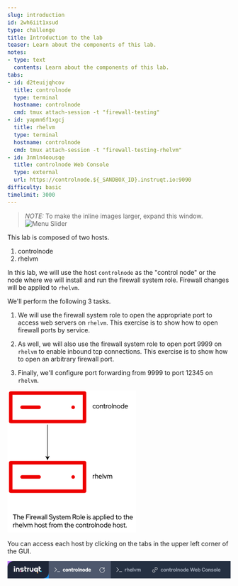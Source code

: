 ```yaml
---
slug: introduction
id: 2wh6iit1xsud
type: challenge
title: Introduction to the lab
teaser: Learn about the components of this lab.
notes:
- type: text
  contents: Learn about the components of this lab.
tabs:
- id: d2teuijqhcov
  title: controlnode
  type: terminal
  hostname: controlnode
  cmd: tmux attach-session -t "firewall-testing"
- id: yapmn6f1xgcj
  title: rhelvm
  type: terminal
  hostname: controlnode
  cmd: tmux attach-session -t "firewall-testing-rhelvm"
- id: 3nmln4oousqe
  title: controlnode Web Console
  type: external
  url: https://controlnode.${_SANDBOX_ID}.instruqt.io:9090
difficulty: basic
timelimit: 3000
---
```


> _NOTE:_ To make the inline images larger, expand this window. ![Menu Slider](../assets/slider.png)

This lab is composed of two hosts.

1. controlnode
2. rhelvm

In this lab, we will use the host `controlnode` as the "control node" or the node where we will install and run the firewall system role. Firewall changes will be applied to `rhelvm`.

We'll perform the following 3 tasks.

1. We will use the firewall system role to open the appropriate port to access web servers on `rhelvm`. This exercise is to show how to open firewall ports by service.

2. As well, we will also use the firewall system role to open port 9999 on `rhelvm` to enable inbound tcp connections. This exercise is to show how to open an arbitrary firewall port.

3. Finally, we'll configure port forwarding from 9999 to port 12345 on `rhelvm`.

![afterapplying](../assets/firewallsystemrolesoverview.png)

You can access each host by clicking on the tabs in the upper left corner of the GUI.

![tabs](../assets/instruqt-tab.png)

